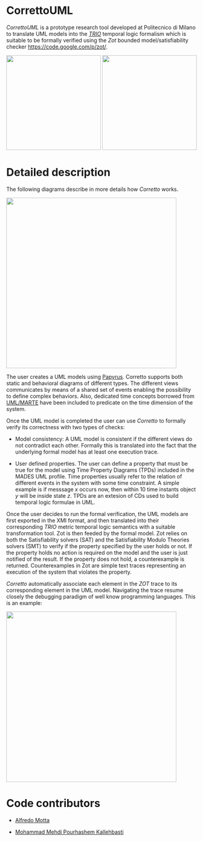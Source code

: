 CorrettoUML
===========

_CorrettoUML_ is a prototype research tool developed at Politecnico di Milano to translate UML models into the <a href="http://risorse.dei.polimi.it/TRIO/">_TRIO_<a/> temporal logic formalism which is suitable to be formally verified using the _Zot_ bounded model/satisfiability checker https://code.google.com/p/zot/. 

<img src="https://raw.githubusercontent.com/mottalrd/CorrettoUML/master/docs/images/Corretto_1.png" width="250"/> <img src="https://raw.githubusercontent.com/mottalrd/CorrettoUML/master/docs/images/Corretto_2.png" width="250"/>

Detailed description
===========

The following diagrams describe in more details how _Corretto_ works.

<img src="https://raw.githubusercontent.com/mottalrd/CorrettoUML/master/docs/images/mvf_overview.png" width="450" />

The user creates a UML models using <a href="http://www.eclipse.org/papyrus/">Papyrus</a>. Corretto supports both static and behavioral diagrams of different types. The different views communicates by means of a shared set of events enabling the possibility to define complex behaviors. Also, dedicated time concepts borrowed from <a href="http://www.omgmarte.org/">UML/MARTE</a> have been included to predicate on the time dimension of the system.  

Once the UML model is completed the user can use _Corretto_ to formally verify its correctness with two types of checks:

* Model consistency: A UML model is consistent if the different views do not contradict each other. Formally this is translated into the fact that the underlying formal model has at least one execution trace. 

* User defined properties. The user can define a property that must be true for the model using Time Property Diagrams (TPDs) included in the MADES UML profile. Time properties usually refer to the relation of different events in the system with some time constraint. A simple example is if messsage _x_ occurs now, then within 10 time instants object _y_ will be inside state _z_. TPDs are an extesion of CDs used to build temporal logic formulae in UML. 

Once the user decides to run the formal verification, the UML models are first exported in the XMI format, and then translated into their corresponding _TRIO_ metric temporal logic semantics with a suitable transformation tool. Zot is then feeded by the formal model. Zot relies on both the Satisfiability solvers (SAT) and the Satisfiability Modulo Theories solvers (SMT) to verify if the property specified by the user holds or not. If the property holds no action is required on the model and the user is just notified of the result. If the property does not hold, a counterexample is returned. Counterexamples in Zot are simple text traces representing an execution of the system that violates the property.

_Corretto_ automatically associate each element in the _ZOT_ trace to its corresponding element in the UML model. Navigating the trace resume closely the debugging paradigm of well know programming languages. This is an example:

<img src="https://raw.githubusercontent.com/mottalrd/CorrettoUML/master/docs/images/zotTraceability.png" width="450" />

Code contributors
===========

* <a href="http://www.alfredo.motta.name">Alfredo Motta</a>

* <a href="http://deepse.dei.polimi.it/person_details.php?id=39">Mohammad Mehdi Pourhashem Kallehbasti</a>

